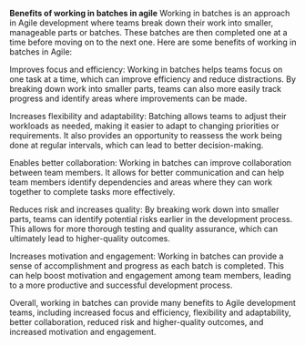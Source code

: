 **Benefits of working in batches in agile**
Working in batches is an approach in Agile development where teams break down their work into smaller, manageable parts or batches. These batches are then completed one at a time before moving on to the next one. Here are some benefits of working in batches in Agile:

Improves focus and efficiency: Working in batches helps teams focus on one task at a time, which can improve efficiency and reduce distractions. By breaking down work into smaller parts, teams can also more easily track progress and identify areas where improvements can be made.

Increases flexibility and adaptability: Batching allows teams to adjust their workloads as needed, making it easier to adapt to changing priorities or requirements. It also provides an opportunity to reassess the work being done at regular intervals, which can lead to better decision-making.

Enables better collaboration: Working in batches can improve collaboration between team members. It allows for better communication and can help team members identify dependencies and areas where they can work together to complete tasks more effectively.

Reduces risk and increases quality: By breaking work down into smaller parts, teams can identify potential risks earlier in the development process. This allows for more thorough testing and quality assurance, which can ultimately lead to higher-quality outcomes.

Increases motivation and engagement: Working in batches can provide a sense of accomplishment and progress as each batch is completed. This can help boost motivation and engagement among team members, leading to a more productive and successful development process.

Overall, working in batches can provide many benefits to Agile development teams, including increased focus and efficiency, flexibility and adaptability, better collaboration, reduced risk and higher-quality outcomes, and increased motivation and engagement.
